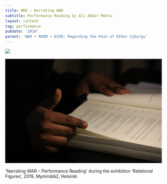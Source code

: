 ```yaml
---
title: WRE ~ Narrating WAR
subtitle: Performance Reading by Ali Akbar Mehta
layout: content
tag: performance
pubdate: '2019'
parent: 'WAR • ROOM • ECHO: Regarding the Pain of Other Cyborgs'
---
```

![](/assets/img/2.-ali-akbar-mehta_narrating-war-war-room-echo_myymala2_23.08.2019.jpg)

![](/assets/img/1.-ali-akbar-mehta_narrating-war-war-room-echo_myymala2_23.08.2019.jpg)

'Narrating WAR – Performance Reading' during the exhibition ‘Relational Figures’, 2019, Mymmälä2, Helsinki
